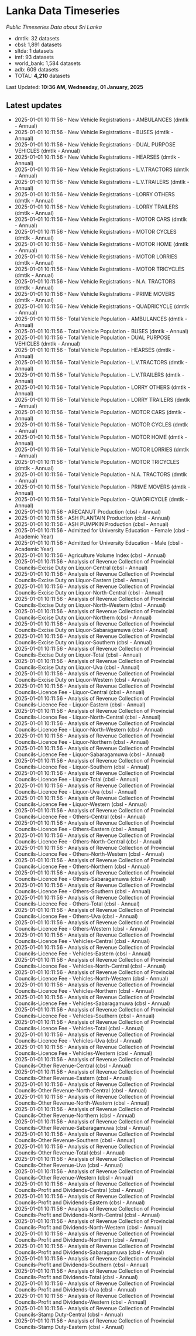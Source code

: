 # Lanka Data Timeseries
*Public Timeseries Data about Sri Lanka*

* dmtlk: 32 datasets
* cbsl: 1,891 datasets
* sltda: 1 datasets
* imf: 93 datasets
* world_bank: 1,584 datasets
* adb: 609 datasets
* TOTAL: **4,210** datasets

Last Updated: **10:36 AM, Wednesday, 01 January, 2025**

## Latest updates

* 2025-01-01 10:11:56 - New Vehicle Registrations - AMBULANCES (dmtlk - Annual)
* 2025-01-01 10:11:56 - New Vehicle Registrations - BUSES (dmtlk - Annual)
* 2025-01-01 10:11:56 - New Vehicle Registrations - DUAL PURPOSE VEHICLES (dmtlk - Annual)
* 2025-01-01 10:11:56 - New Vehicle Registrations - HEARSES (dmtlk - Annual)
* 2025-01-01 10:11:56 - New Vehicle Registrations - L.V.TRACTORS (dmtlk - Annual)
* 2025-01-01 10:11:56 - New Vehicle Registrations - L.V.TRAILERS (dmtlk - Annual)
* 2025-01-01 10:11:56 - New Vehicle Registrations - LORRY OTHERS (dmtlk - Annual)
* 2025-01-01 10:11:56 - New Vehicle Registrations - LORRY TRAILERS (dmtlk - Annual)
* 2025-01-01 10:11:56 - New Vehicle Registrations - MOTOR CARS (dmtlk - Annual)
* 2025-01-01 10:11:56 - New Vehicle Registrations - MOTOR CYCLES (dmtlk - Annual)
* 2025-01-01 10:11:56 - New Vehicle Registrations - MOTOR HOME (dmtlk - Annual)
* 2025-01-01 10:11:56 - New Vehicle Registrations - MOTOR LORRIES (dmtlk - Annual)
* 2025-01-01 10:11:56 - New Vehicle Registrations - MOTOR TRICYCLES (dmtlk - Annual)
* 2025-01-01 10:11:56 - New Vehicle Registrations - N.A. TRACTORS (dmtlk - Annual)
* 2025-01-01 10:11:56 - New Vehicle Registrations - PRIME MOVERS (dmtlk - Annual)
* 2025-01-01 10:11:56 - New Vehicle Registrations - QUADRICYCLE (dmtlk - Annual)
* 2025-01-01 10:11:56 - Total Vehicle Population - AMBULANCES (dmtlk - Annual)
* 2025-01-01 10:11:56 - Total Vehicle Population - BUSES (dmtlk - Annual)
* 2025-01-01 10:11:56 - Total Vehicle Population - DUAL PURPOSE VEHICLES (dmtlk - Annual)
* 2025-01-01 10:11:56 - Total Vehicle Population - HEARSES (dmtlk - Annual)
* 2025-01-01 10:11:56 - Total Vehicle Population - L.V.TRACTORS (dmtlk - Annual)
* 2025-01-01 10:11:56 - Total Vehicle Population - L.V.TRAILERS (dmtlk - Annual)
* 2025-01-01 10:11:56 - Total Vehicle Population - LORRY OTHERS (dmtlk - Annual)
* 2025-01-01 10:11:56 - Total Vehicle Population - LORRY TRAILERS (dmtlk - Annual)
* 2025-01-01 10:11:56 - Total Vehicle Population - MOTOR CARS (dmtlk - Annual)
* 2025-01-01 10:11:56 - Total Vehicle Population - MOTOR CYCLES (dmtlk - Annual)
* 2025-01-01 10:11:56 - Total Vehicle Population - MOTOR HOME (dmtlk - Annual)
* 2025-01-01 10:11:56 - Total Vehicle Population - MOTOR LORRIES (dmtlk - Annual)
* 2025-01-01 10:11:56 - Total Vehicle Population - MOTOR TRICYCLES (dmtlk - Annual)
* 2025-01-01 10:11:56 - Total Vehicle Population - N.A. TRACTORS (dmtlk - Annual)
* 2025-01-01 10:11:56 - Total Vehicle Population - PRIME MOVERS (dmtlk - Annual)
* 2025-01-01 10:11:56 - Total Vehicle Population - QUADRICYCLE (dmtlk - Annual)
* 2025-01-01 10:11:56 - ARECANUT Production (cbsl - Annual)
* 2025-01-01 10:11:56 - ASH PLANTAIN Production (cbsl - Annual)
* 2025-01-01 10:11:56 - ASH PUMPKIN Production (cbsl - Annual)
* 2025-01-01 10:11:56 - Admitted for University Education - Female (cbsl - Academic Year)
* 2025-01-01 10:11:56 - Admitted for University Education - Male (cbsl - Academic Year)
* 2025-01-01 10:11:56 - Agriculture Volume Index (cbsl - Annual)
* 2025-01-01 10:11:56 - Analysis of Revenue Collection of Provincial Councils-Excise Duty on Liquor-Central (cbsl - Annual)
* 2025-01-01 10:11:56 - Analysis of Revenue Collection of Provincial Councils-Excise Duty on Liquor-Eastern (cbsl - Annual)
* 2025-01-01 10:11:56 - Analysis of Revenue Collection of Provincial Councils-Excise Duty on Liquor-North-Central (cbsl - Annual)
* 2025-01-01 10:11:56 - Analysis of Revenue Collection of Provincial Councils-Excise Duty on Liquor-North-Western (cbsl - Annual)
* 2025-01-01 10:11:56 - Analysis of Revenue Collection of Provincial Councils-Excise Duty on Liquor-Northern (cbsl - Annual)
* 2025-01-01 10:11:56 - Analysis of Revenue Collection of Provincial Councils-Excise Duty on Liquor-Sabaragamuwa (cbsl - Annual)
* 2025-01-01 10:11:56 - Analysis of Revenue Collection of Provincial Councils-Excise Duty on Liquor-Southern (cbsl - Annual)
* 2025-01-01 10:11:56 - Analysis of Revenue Collection of Provincial Councils-Excise Duty on Liquor-Total (cbsl - Annual)
* 2025-01-01 10:11:56 - Analysis of Revenue Collection of Provincial Councils-Excise Duty on Liquor-Uva (cbsl - Annual)
* 2025-01-01 10:11:56 - Analysis of Revenue Collection of Provincial Councils-Excise Duty on Liquor-Western (cbsl - Annual)
* 2025-01-01 10:11:56 - Analysis of Revenue Collection of Provincial Councils-Licence Fee - Liquor-Central (cbsl - Annual)
* 2025-01-01 10:11:56 - Analysis of Revenue Collection of Provincial Councils-Licence Fee - Liquor-Eastern (cbsl - Annual)
* 2025-01-01 10:11:56 - Analysis of Revenue Collection of Provincial Councils-Licence Fee - Liquor-North-Central (cbsl - Annual)
* 2025-01-01 10:11:56 - Analysis of Revenue Collection of Provincial Councils-Licence Fee - Liquor-North-Western (cbsl - Annual)
* 2025-01-01 10:11:56 - Analysis of Revenue Collection of Provincial Councils-Licence Fee - Liquor-Northern (cbsl - Annual)
* 2025-01-01 10:11:56 - Analysis of Revenue Collection of Provincial Councils-Licence Fee - Liquor-Sabaragamuwa (cbsl - Annual)
* 2025-01-01 10:11:56 - Analysis of Revenue Collection of Provincial Councils-Licence Fee - Liquor-Southern (cbsl - Annual)
* 2025-01-01 10:11:56 - Analysis of Revenue Collection of Provincial Councils-Licence Fee - Liquor-Total (cbsl - Annual)
* 2025-01-01 10:11:56 - Analysis of Revenue Collection of Provincial Councils-Licence Fee - Liquor-Uva (cbsl - Annual)
* 2025-01-01 10:11:56 - Analysis of Revenue Collection of Provincial Councils-Licence Fee - Liquor-Western (cbsl - Annual)
* 2025-01-01 10:11:56 - Analysis of Revenue Collection of Provincial Councils-Licence Fee - Others-Central (cbsl - Annual)
* 2025-01-01 10:11:56 - Analysis of Revenue Collection of Provincial Councils-Licence Fee - Others-Eastern (cbsl - Annual)
* 2025-01-01 10:11:56 - Analysis of Revenue Collection of Provincial Councils-Licence Fee - Others-North-Central (cbsl - Annual)
* 2025-01-01 10:11:56 - Analysis of Revenue Collection of Provincial Councils-Licence Fee - Others-North-Western (cbsl - Annual)
* 2025-01-01 10:11:56 - Analysis of Revenue Collection of Provincial Councils-Licence Fee - Others-Northern (cbsl - Annual)
* 2025-01-01 10:11:56 - Analysis of Revenue Collection of Provincial Councils-Licence Fee - Others-Sabaragamuwa (cbsl - Annual)
* 2025-01-01 10:11:56 - Analysis of Revenue Collection of Provincial Councils-Licence Fee - Others-Southern (cbsl - Annual)
* 2025-01-01 10:11:56 - Analysis of Revenue Collection of Provincial Councils-Licence Fee - Others-Total (cbsl - Annual)
* 2025-01-01 10:11:56 - Analysis of Revenue Collection of Provincial Councils-Licence Fee - Others-Uva (cbsl - Annual)
* 2025-01-01 10:11:56 - Analysis of Revenue Collection of Provincial Councils-Licence Fee - Others-Western (cbsl - Annual)
* 2025-01-01 10:11:56 - Analysis of Revenue Collection of Provincial Councils-Licence Fee - Vehicles-Central (cbsl - Annual)
* 2025-01-01 10:11:56 - Analysis of Revenue Collection of Provincial Councils-Licence Fee - Vehicles-Eastern (cbsl - Annual)
* 2025-01-01 10:11:56 - Analysis of Revenue Collection of Provincial Councils-Licence Fee - Vehicles-North-Central (cbsl - Annual)
* 2025-01-01 10:11:56 - Analysis of Revenue Collection of Provincial Councils-Licence Fee - Vehicles-North-Western (cbsl - Annual)
* 2025-01-01 10:11:56 - Analysis of Revenue Collection of Provincial Councils-Licence Fee - Vehicles-Northern (cbsl - Annual)
* 2025-01-01 10:11:56 - Analysis of Revenue Collection of Provincial Councils-Licence Fee - Vehicles-Sabaragamuwa (cbsl - Annual)
* 2025-01-01 10:11:56 - Analysis of Revenue Collection of Provincial Councils-Licence Fee - Vehicles-Southern (cbsl - Annual)
* 2025-01-01 10:11:56 - Analysis of Revenue Collection of Provincial Councils-Licence Fee - Vehicles-Total (cbsl - Annual)
* 2025-01-01 10:11:56 - Analysis of Revenue Collection of Provincial Councils-Licence Fee - Vehicles-Uva (cbsl - Annual)
* 2025-01-01 10:11:56 - Analysis of Revenue Collection of Provincial Councils-Licence Fee - Vehicles-Western (cbsl - Annual)
* 2025-01-01 10:11:56 - Analysis of Revenue Collection of Provincial Councils-Other Revenue-Central (cbsl - Annual)
* 2025-01-01 10:11:56 - Analysis of Revenue Collection of Provincial Councils-Other Revenue-Eastern (cbsl - Annual)
* 2025-01-01 10:11:56 - Analysis of Revenue Collection of Provincial Councils-Other Revenue-North-Central (cbsl - Annual)
* 2025-01-01 10:11:56 - Analysis of Revenue Collection of Provincial Councils-Other Revenue-North-Western (cbsl - Annual)
* 2025-01-01 10:11:56 - Analysis of Revenue Collection of Provincial Councils-Other Revenue-Northern (cbsl - Annual)
* 2025-01-01 10:11:56 - Analysis of Revenue Collection of Provincial Councils-Other Revenue-Sabaragamuwa (cbsl - Annual)
* 2025-01-01 10:11:56 - Analysis of Revenue Collection of Provincial Councils-Other Revenue-Southern (cbsl - Annual)
* 2025-01-01 10:11:56 - Analysis of Revenue Collection of Provincial Councils-Other Revenue-Total (cbsl - Annual)
* 2025-01-01 10:11:56 - Analysis of Revenue Collection of Provincial Councils-Other Revenue-Uva (cbsl - Annual)
* 2025-01-01 10:11:56 - Analysis of Revenue Collection of Provincial Councils-Other Revenue-Western (cbsl - Annual)
* 2025-01-01 10:11:56 - Analysis of Revenue Collection of Provincial Councils-Profit and Dividends-Central (cbsl - Annual)
* 2025-01-01 10:11:56 - Analysis of Revenue Collection of Provincial Councils-Profit and Dividends-Eastern (cbsl - Annual)
* 2025-01-01 10:11:56 - Analysis of Revenue Collection of Provincial Councils-Profit and Dividends-North-Central (cbsl - Annual)
* 2025-01-01 10:11:56 - Analysis of Revenue Collection of Provincial Councils-Profit and Dividends-North-Western (cbsl - Annual)
* 2025-01-01 10:11:56 - Analysis of Revenue Collection of Provincial Councils-Profit and Dividends-Northern (cbsl - Annual)
* 2025-01-01 10:11:56 - Analysis of Revenue Collection of Provincial Councils-Profit and Dividends-Sabaragamuwa (cbsl - Annual)
* 2025-01-01 10:11:56 - Analysis of Revenue Collection of Provincial Councils-Profit and Dividends-Southern (cbsl - Annual)
* 2025-01-01 10:11:56 - Analysis of Revenue Collection of Provincial Councils-Profit and Dividends-Total (cbsl - Annual)
* 2025-01-01 10:11:56 - Analysis of Revenue Collection of Provincial Councils-Profit and Dividends-Uva (cbsl - Annual)
* 2025-01-01 10:11:56 - Analysis of Revenue Collection of Provincial Councils-Profit and Dividends-Western (cbsl - Annual)
* 2025-01-01 10:11:56 - Analysis of Revenue Collection of Provincial Councils-Stamp Duty-Central (cbsl - Annual)
* 2025-01-01 10:11:56 - Analysis of Revenue Collection of Provincial Councils-Stamp Duty-Eastern (cbsl - Annual)
